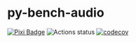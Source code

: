 # py-bench-audio
[![Pixi Badge](https://img.shields.io/endpoint?url=https://raw.githubusercontent.com/prefix-dev/pixi/main/assets/badge/v0.json)](https://pixi.sh)
![Actions status](https://github.com/Glatzel/py-bench-audio/actions/workflows/ci.yml/badge.svg?branch=main)
[![codecov](https://codecov.io/gh/Glatzel/py-bench/graph/badge.svg?token=B506P0V1BJ)](https://codecov.io/gh/Glatzel/py-bench)

